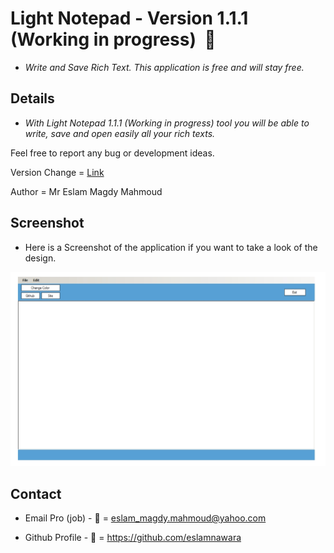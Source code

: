 # Light Notepad - Version 1.1.1 (Working in progress)  :star2:

- *Write and Save Rich Text. This application is free and will stay free.*

## Details

- *With Light Notepad 1.1.1 (Working in progress) tool you will be able to write, save and open easily all your rich texts.*

Feel free to report any bug or development ideas. 

Version Change = [Link](CHANGE.md)

Author = Mr Eslam Magdy Mahmoud

## Screenshot

- Here is a Screenshot of the application if you want to take a look of the design.

![alt tag](https://github.com/eslamnawara/Light_Notepad-1.1.1/blob/master/Screenshot_.jpg) 

## Contact

- Email Pro (job) - :email: = eslam_magdy.mahmoud@yahoo.com

- Github Profile - :man: = https://github.com/eslamnawara


